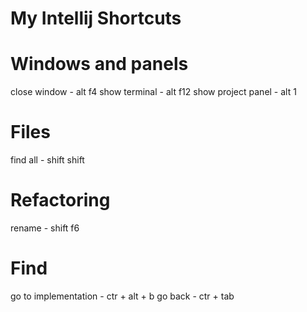 # My Intellij Shortcuts

# Windows and panels
close window - alt f4
show terminal - alt f12
show project panel - alt 1

# Files
find all - shift shift

# Refactoring
rename - shift f6

# Find
go to implementation - ctr + alt + b
go back - ctr + tab
